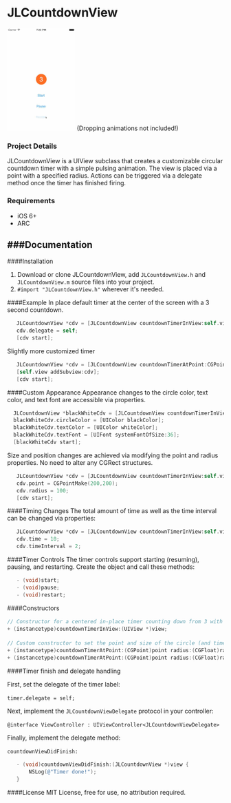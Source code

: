 # JLCountdownView
![demo](Screenshots/JLCDV.gif)
(Dropping animations not included!)

### Project Details
JLCountdownView is a UIView subclass that creates a customizable circular countdown timer with a simple pulsing animation.  The view is placed via a point with a specified radius.  Actions can be triggered via a delegate method once the timer has finished firing.

### Requirements
* iOS 6+
* ARC

###Documentation
---
####Installation
1. Download or clone JLCountdownView, add `JLCountdownView.h` and `JLCountdownView.m` source files into your project.
2. `#import "JLCountdownView.h"` wherever it's needed.

####Example
In place default timer at the center of the screen with a 3 second countdown.
 ```objective-c
    JLCountdownView *cdv = [JLCountdownView countdownTimerInView:self.view];
    cdv.delegate = self;
    [cdv start];
 ````
 
 Slightly more customized timer
 ```objective-c
    JLCountdownView *cdv = [JLCountdownView countdownTimerAtPoint:CGPointMake(100, 100) radius:100 time:5];
    [self.view addSubview:cdv];
    [cdv start];
 ````
 
####Custom Appearance
Appearance changes to the circle color, text color, and text font are accessible via properties.
  ```objective-c
    JLCountdownView *blackWhiteCdv = [JLCountdownView countdownTimerInView:self.view];
	blackWhiteCdv.circleColor = [UIColor blackColor];
	blackWhiteCdv.textColor = [UIColor whiteColor];
	blackWhiteCdv.textFont = [UIFont systemFontOfSize:36];
	[blackWhiteCdv start];
 ````
 
Size and position changes are achieved via modifying the point and radius properties.  No need to alter any CGRect structures.
 ```objective-c
    JLCountdownView *cdv = [JLCountdownView countdownTimerInView:self.view];
    cdv.point = CGPointMake(200,200);
    cdv.radius = 100;
    [cdv start];
 ````
####Timing Changes
The total amount of time as well as the time interval can be changed via properties:
 ```objective-c
    JLCountdownView *cdv = [JLCountdownView countdownTimerInView:self.view];
    cdv.time = 10;
    cdv.timeInterval = 2;
 ````

####Timer Controls
The timer controls support starting (resuming), pausing, and restarting.  Create the object and call these methods:
 ```objective-c
	- (void)start;
	- (void)pause;
	- (void)restart;
 ````
 
####Constructors
 ```objective-c
// Constructor for a centered in-place timer counting down from 3 with an orange circle and white text
+ (instancetype)countdownTimerInView:(UIView *)view;

// Custom constructor to set the point and size of the circle (and time (optional))
+ (instancetype)countdownTimerAtPoint:(CGPoint)point radius:(CGFloat)radius;
+ (instancetype)countdownTimerAtPoint:(CGPoint)point radius:(CGFloat)radius time:(NSInteger)time;
 ````
 
####Timer finish and delegate handling

First, set the delegate of the timer label:

`timer.delegate = self;`

Next, implement the `JLCountdownViewDelegate` protocol in your controller:

`@interface ViewController : UIViewController<JLCountdownViewDelegate>`

Finally, implement the delegate method:

`countdownViewDidFinish:`

 ```objective-c 
	- (void)countdownViewDidFinish:(JLCountdownView *)view {
		NSLog(@"Timer done!");
	}
 ````
 
####License
MIT License, free for use, no attribution required.